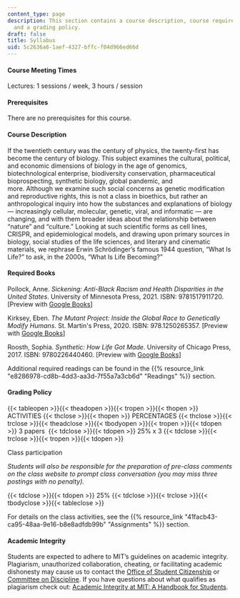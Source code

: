 ```yaml
---
content_type: page
description: This section contains a course description, course requirements, readings,
  and a grading policy.
draft: false
title: Syllabus
uid: 5c2636a6-1aef-4327-bffc-f04d966ed66d
---
```

#### Course Meeting Times

Lectures: 1 sessions / week, 3 hours / session

#### Prerequisites

There are no prerequisites for this course.

#### Course Description

If the twentieth century was the century of physics, the twenty-first has become the century of biology. This subject examines the cultural, political, and economic dimensions of biology in the age of genomics, biotechnological enterprise, biodiversity conservation, pharmaceutical bioprospecting, synthetic biology, global pandemic, and      
more. Although we examine such social concerns as genetic modification and reproductive rights, this is not a class in bioethics, but rather an anthropological inquiry into how the substances and explanations of biology — increasingly cellular, molecular, genetic, viral, and informatic — are changing, and with them broader ideas about the relationship between “nature” and “culture.” Looking at such scientific forms as cell lines, CRISPR, and epidemiological models, and drawing upon primary sources in biology, social studies of the life sciences, and literary and cinematic materials, we rephrase Erwin Schrödinger’s famous 1944 question, “What Is Life?” to ask, in the 2000s, “What Is Life Becoming?”

#### Required Books

Pollock, Anne. *Sickening: Anti-Black Racism and Health Disparities in the United States*. University of Minnesota Press, 2021. ISBN: ‎9781517911720. \[Preview with [Google Books](https://www.google.com/books/edition/Sickening/HzU4EAAAQBAJ?hl=en&gbpv=1)\]

Kirksey, Eben. *The Mutant Project: Inside the Global Race to Genetically Modify Humans*. St. Martin's Press, 2020. ISBN: ‎978.1250265357. \[Preview with [Google Books](https://www.google.com/books/edition/The_Mutant_Project/RS_QDwAAQBAJ?hl=en&gbpv=1)\]

Roosth, Sophia. *Synthetic: How Life Got Made*. University of Chicago Press, 2017. ISBN: ‎9780226440460. \[Preview with [Google Books](https://www.google.com/books/edition/Synthetic/4ZUtDwAAQBAJ?hl=en&gbpv=1)\]

Additional required readings can be found in the {{% resource_link "e8286978-cd8b-4dd3-aa3d-7f55a7a3cb6d" "Readings" %}} section.

#### Grading Policy

{{< tableopen >}}{{< theadopen >}}{{< tropen >}}{{< thopen >}}
ACTIVITIES
{{< thclose >}}{{< thopen >}}
PERCENTAGES
{{< thclose >}}{{< trclose >}}{{< theadclose >}}{{< tbodyopen >}}{{< tropen >}}{{< tdopen >}}
3 papers 
{{< tdclose >}}{{< tdopen >}}
25% x 3
{{< tdclose >}}{{< trclose >}}{{< tropen >}}{{< tdopen >}}

Class participation

*Students will also be responsible for the preparation of pre-class comments on the class website to prompt class conversation (you may miss three postings with no penalty).*

{{< tdclose >}}{{< tdopen >}}
25%
{{< tdclose >}}{{< trclose >}}{{< tbodyclose >}}{{< tableclose >}}

For details on the class activities, see the {{% resource_link "41facb43-ca95-48aa-9e16-b8e8adfdb99b" "Assignments" %}} section.

#### Academic Integrity

Students are expected to adhere to MIT’s guidelines on academic integrity. Plagiarism, unauthorized collaboration, cheating, or facilitating academic dishonesty may cause us to contact the [Office of Student Citizenship](http://mit.edu/discipline/transfered%20to%20citizenship/) or [Committee on Discipline](http://cod.mit.edu/). If you have questions about what qualifies as plagiarism check out: [Academic Integrity at MIT: A Handbook for Students](http://integrity.mit.edu/).